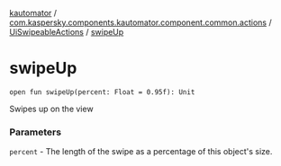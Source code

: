 [kautomator](../../index.md) / [com.kaspersky.components.kautomator.component.common.actions](../index.md) / [UiSwipeableActions](index.md) / [swipeUp](./swipe-up.md)

# swipeUp

`open fun swipeUp(percent: Float = 0.95f): Unit`

Swipes up on the view

### Parameters

`percent` - The length of the swipe as a percentage of this object's size.
